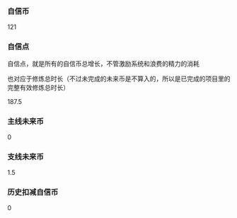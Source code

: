 ### 自信币
121

### 自信点
自信点，就是所有的自信币总增长，不管激励系统和浪费的精力的消耗

也对应于修炼总时长（不过未完成的未来币是不算入的，所以是已完成的项目里的完整有效修炼总时长）

187.5

### 主线未来币
0

### 支线未来币
1.5

### 历史扣减自信币
0
